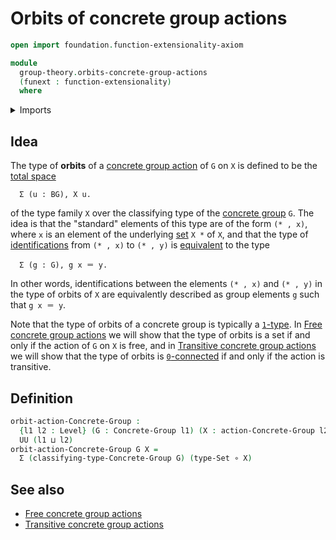 # Orbits of concrete group actions

```agda
open import foundation.function-extensionality-axiom

module
  group-theory.orbits-concrete-group-actions
  (funext : function-extensionality)
  where
```

<details><summary>Imports</summary>

```agda
open import foundation.dependent-pair-types
open import foundation.function-types funext
open import foundation.sets funext
open import foundation.universe-levels

open import group-theory.concrete-group-actions funext
open import group-theory.concrete-groups funext
```

</details>

## Idea

The type of **orbits** of a
[concrete group action](group-theory.concrete-group-actions.md) of `G` on `X` is
defined to be the [total space](foundation.dependent-pair-types.md)

```text
  Σ (u : BG), X u.
```

of the type family `X` over the classifying type of the
[concrete group](group-theory.concrete-groups.md) `G`. The idea is that the
"standard" elements of this type are of the form `(* , x)`, where `x` is an
element of the underlying [set](foundation-core.sets.md) `X *` of `X`, and that
the type of [identifications](foundation-core.identity-types.md) from `(* , x)`
to `(* , y)` is [equivalent](foundation-core.equivalences.md) to the type

```text
  Σ (g : G), g x ＝ y.
```

In other words, identifications between the elements `(* , x)` and `(* , y)` in
the type of orbits of `X` are equivalently described as group elements `g` such
that `g x ＝ y`.

Note that the type of orbits of a concrete group is typically a
[`1`-type](foundation-core.1-types.md). In
[Free concrete group actions](group-theory.free-concrete-group-actions.md) we
will show that the type of orbits is a set if and only if the action of `G` on
`X` is free, and in
[Transitive concrete group actions](group-theory.transitive-concrete-group-actions.md)
we will show that the type of orbits is
[`0`-connected](foundation.0-connected-types.md) if and only if the action is
transitive.

## Definition

```agda
orbit-action-Concrete-Group :
  {l1 l2 : Level} (G : Concrete-Group l1) (X : action-Concrete-Group l2 G) →
  UU (l1 ⊔ l2)
orbit-action-Concrete-Group G X =
  Σ (classifying-type-Concrete-Group G) (type-Set ∘ X)
```

## See also

- [Free concrete group actions](group-theory.free-concrete-group-actions.md)
- [Transitive concrete group actions](group-theory.transitive-concrete-group-actions.md)

